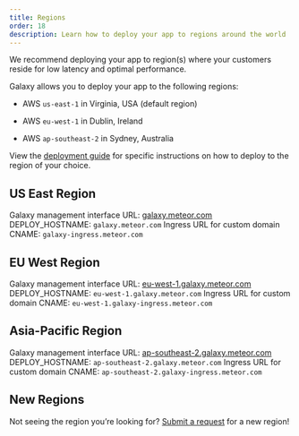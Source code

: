 ```yaml
---
title: Regions
order: 18
description: Learn how to deploy your app to regions around the world
---
```


We recommend deploying your app to region(s) where your customers reside for low latency and optimal performance.

Galaxy allows you to deploy your app to the following regions:

- AWS `us-east-1` in Virginia, USA (default region)

- AWS `eu-west-1` in Dublin, Ireland

- AWS `ap-southeast-2` in Sydney, Australia

View the [deployment guide](deploy-to-galaxy.html) for specific instructions on how to deploy to the region of your choice.

<h2 id="us-east">US East Region</h2>

Galaxy management interface URL: [galaxy.meteor.com](https://galaxy.meteor.com)
DEPLOY_HOSTNAME: `galaxy.meteor.com`
Ingress URL for custom domain CNAME: `galaxy-ingress.meteor.com`

<h2 id="eu-west">EU West Region</h2>

Galaxy management interface URL: [eu-west-1.galaxy.meteor.com](https://eu-west-1.galaxy.meteor.com/)
DEPLOY_HOSTNAME: `eu-west-1.galaxy.meteor.com`
Ingress URL for custom domain CNAME: `eu-west-1.galaxy-ingress.meteor.com`

<h2 id="ap-southeast">Asia-Pacific Region</h2>

Galaxy management interface URL: [ap-southeast-2.galaxy.meteor.com](https://ap-southeast-2.galaxy.meteor.com)
DEPLOY_HOSTNAME: `ap-southeast-2.galaxy.meteor.com`
Ingress URL for custom domain CNAME: `ap-southeast-2.galaxy-ingress.meteor.com`

<h2 id="new_regions">New Regions</h2>
Not seeing the region you’re looking for? <a href="https://forms.gle/kPmMraMLxKgSYzyEA" target="_blank" class="link">Submit a request</a> for a new region!
